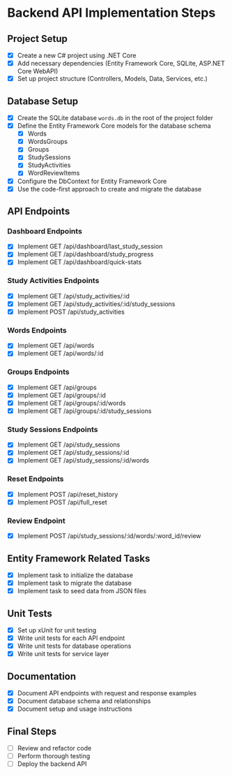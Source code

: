 # Backend API Implementation Steps

## Project Setup

- [x] Create a new C# project using .NET Core
- [x] Add necessary dependencies (Entity Framework Core, SQLite, ASP.NET Core WebAPI)
- [x] Set up project structure (Controllers, Models, Data, Services, etc.)

## Database Setup

- [x] Create the SQLite database `words.db` in the root of the project folder
- [x] Define the Entity Framework Core models for the database schema
  - [x] Words
  - [x] WordsGroups
  - [x] Groups
  - [x] StudySessions
  - [x] StudyActivities
  - [x] WordReviewItems
- [x] Configure the DbContext for Entity Framework Core
- [x] Use the code-first approach to create and migrate the database

## API Endpoints

### Dashboard Endpoints

- [x] Implement GET /api/dashboard/last_study_session
- [x] Implement GET /api/dashboard/study_progress
- [x] Implement GET /api/dashboard/quick-stats

### Study Activities Endpoints

- [x] Implement GET /api/study_activities/:id
- [x] Implement GET /api/study_activities/:id/study_sessions
- [x] Implement POST /api/study_activities

### Words Endpoints

- [x] Implement GET /api/words
- [x] Implement GET /api/words/:id

### Groups Endpoints

- [x] Implement GET /api/groups
- [x] Implement GET /api/groups/:id
- [x] Implement GET /api/groups/:id/words
- [x] Implement GET /api/groups/:id/study_sessions

### Study Sessions Endpoints

- [x] Implement GET /api/study_sessions
- [x] Implement GET /api/study_sessions/:id
- [x] Implement GET /api/study_sessions/:id/words

### Reset Endpoints

- [x] Implement POST /api/reset_history
- [x] Implement POST /api/full_reset

### Review Endpoint

- [x] Implement POST /api/study_sessions/:id/words/:word_id/review

## Entity Framework Related Tasks

- [x] Implement task to initialize the database
- [x] Implement task to migrate the database
- [x] Implement task to seed data from JSON files

## Unit Tests

- [x] Set up xUnit for unit testing
- [x] Write unit tests for each API endpoint
- [x] Write unit tests for database operations
- [x] Write unit tests for service layer

## Documentation

- [x] Document API endpoints with request and response examples
- [x] Document database schema and relationships
- [x] Document setup and usage instructions

## Final Steps

- [ ] Review and refactor code
- [ ] Perform thorough testing
- [ ] Deploy the backend API
